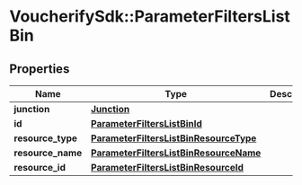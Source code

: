 # VoucherifySdk::ParameterFiltersListBin

## Properties

| Name | Type | Description | Notes |
| ---- | ---- | ----------- | ----- |
| **junction** | [**Junction**](Junction.md) |  | [optional] |
| **id** | [**ParameterFiltersListBinId**](ParameterFiltersListBinId.md) |  | [optional] |
| **resource_type** | [**ParameterFiltersListBinResourceType**](ParameterFiltersListBinResourceType.md) |  | [optional] |
| **resource_name** | [**ParameterFiltersListBinResourceName**](ParameterFiltersListBinResourceName.md) |  | [optional] |
| **resource_id** | [**ParameterFiltersListBinResourceId**](ParameterFiltersListBinResourceId.md) |  | [optional] |

